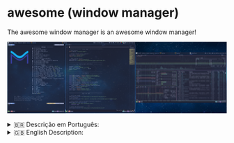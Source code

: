 # awesome (window manager)

The awesome window manager is an awesome window manager!

![awesome rc.lua](https://github.com/jKy0n/Viamar-dotfiles/blob/master/Pictures/Viamar-PC-media/awesome-2025-07-15.png)
<details>
    <summary>🇧🇷 Descrição em Português:</summary>
        <br>
Basicamente este é o meu setup no Viamar-PC, muito semelhante ao que uso em todos os meus PCs.

O rc.lua (arquivo de configuração) foi modularizado, ou seja, quebrado em vários pedaços menores e linkados pelo rc.lua como arquivo principal. Facilitando a organização e manutenção do código como um todo.

Uso apenas um repositório de widgets, o [streetturtle/awesome-wm-widgets](https://github.com/streetturtle/awesome-wm-widgets) para widgets mais complexos.
widgets simples foram feitos por mim mesmo para usar o mínimo de recursos da máquina e formar uma boa e leve StatusBar.

E quanto ao tema, foi baseado nas cores do [Catppuccin Macchiato Blue](https://github.com/catppuccin/catppuccin)
        </br>
</details>

<details>
    <summary>🇬🇧 English Description:</summary>
        <br>
This is basically my setup on Viamar-PC, very similar to what I use across all my machines.

The rc.lua (configuration file) has been modularized—split into several smaller parts and linked through the main rc.lua file. This makes the code easier to organize and maintain as a whole.

I use only one widget repository: [streetturtle/awesome-wm-widgets](https://github.com/streetturtle/awesome-wm-widgets), for more complex widgets.
Simple widgets were custom-made by me to use minimal system resources while building a clean and lightweight StatusBar.

As for the theme, it’s based on the colors of [Catppuccin Macchiato Blue](https://github.com/catppuccin/catppuccin).
        </br>
</details>
